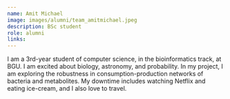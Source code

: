 ```yaml
---
name: Amit Michael
image: images/alumni/team_amitmichael.jpeg
description: BSc student
role: alumni
links:
---
```


I am a 3rd-year student of computer science, in the bioinformatics track, at BGU. I am excited about biology, astronomy, and probability. In my project, I am exploring the robustness in consumption-production networks of bacteria and metabolites. My downtime includes watching Netflix and eating ice-cream, and I also love to travel.
